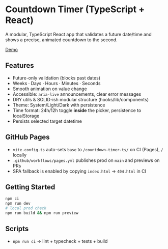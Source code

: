 # Countdown Timer (TypeScript + React)

A modular, TypeScript React app that validates a future date/time and shows a precise, animated countdown to the second.

[Demo](https://rgoshen.github.io/countdown-timer-ts/)

## Features
- Future-only validation (blocks past dates)
- Weeks · Days · Hours · Minutes · Seconds
- Smooth animation on value change
- Accessible: `aria-live` announcements, clear error messages
- DRY utils & SOLID-ish modular structure (hooks/lib/components)
- Theme: System/Light/Dark with persistence
- Time format: 24h/12h toggle **inside** the picker, persistence to localStorage
- Persists selected target datetime

## GitHub Pages
- `vite.config.ts` auto-sets `base` to `/countdown-timer-ts/` on CI (Pages), `/` locally
- `.github/workflows/pages.yml` publishes prod on `main` and previews on PRs
- SPA fallback is enabled by copying `index.html` → `404.html` in CI

## Getting Started
```bash
npm ci
npm run dev
# local prod check
npm run build && npm run preview
```

## Scripts
- `npm run ci` → lint + typecheck + tests + build
